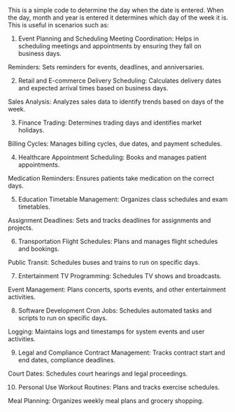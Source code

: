 This is a simple code to determine the day when the date is entered. When the day, month and year is entered it determines which day of the week it is. This is useful in scenarios such as:
1. Event Planning and Scheduling
Meeting Coordination: Helps in scheduling meetings and appointments by ensuring they fall on business days.

Reminders: Sets reminders for events, deadlines, and anniversaries.

2. Retail and E-commerce
Delivery Scheduling: Calculates delivery dates and expected arrival times based on business days.

Sales Analysis: Analyzes sales data to identify trends based on days of the week.

3. Finance
Trading: Determines trading days and identifies market holidays.

Billing Cycles: Manages billing cycles, due dates, and payment schedules.

4. Healthcare
Appointment Scheduling: Books and manages patient appointments.

Medication Reminders: Ensures patients take medication on the correct days.

5. Education
Timetable Management: Organizes class schedules and exam timetables.

Assignment Deadlines: Sets and tracks deadlines for assignments and projects.

6. Transportation
Flight Schedules: Plans and manages flight schedules and bookings.

Public Transit: Schedules buses and trains to run on specific days.

7. Entertainment
TV Programming: Schedules TV shows and broadcasts.

Event Management: Plans concerts, sports events, and other entertainment activities.

8. Software Development
Cron Jobs: Schedules automated tasks and scripts to run on specific days.

Logging: Maintains logs and timestamps for system events and user activities.

9. Legal and Compliance
Contract Management: Tracks contract start and end dates, compliance deadlines.

Court Dates: Schedules court hearings and legal proceedings.

10. Personal Use
Workout Routines: Plans and tracks exercise schedules.

Meal Planning: Organizes weekly meal plans and grocery shopping.
